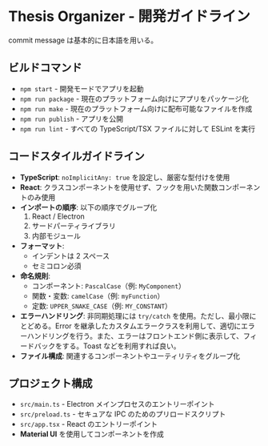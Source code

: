 # Thesis Organizer - 開発ガイドライン

commit message は基本的に日本語を用いる。

## ビルドコマンド  
- `npm start` - 開発モードでアプリを起動  
- `npm run package` - 現在のプラットフォーム向けにアプリをパッケージ化  
- `npm run make` - 現在のプラットフォーム向けに配布可能なファイルを作成  
- `npm run publish` - アプリを公開  
- `npm run lint` - すべての TypeScript/TSX ファイルに対して ESLint を実行  

## コードスタイルガイドライン  
- **TypeScript**: `noImplicitAny: true` を設定し、厳密な型付けを使用  
- **React**: クラスコンポーネントを使用せず、フックを用いた関数コンポーネントのみ使用  
- **インポートの順序**: 以下の順序でグループ化  
  1. React / Electron  
  2. サードパーティライブラリ  
  3. 内部モジュール  
- **フォーマット**:  
  - インデントは 2 スペース  
  - セミコロン必須  
- **命名規則**:  
  - コンポーネント: `PascalCase`（例: `MyComponent`）  
  - 関数・変数: `camelCase`（例: `myFunction`）  
  - 定数: `UPPER_SNAKE_CASE`（例: `MY_CONSTANT`）  
- **エラーハンドリング**: 非同期処理には `try/catch` を使用。ただし、最小限にとどめる。Error を継承したカスタムエラークラスを利用して、適切にエラーハンドリングを行う。また、エラーはフロントエンド側に表示して、フィードバックをする。Toast などを利用すれば良い。
- **ファイル構成**: 関連するコンポーネントやユーティリティをグループ化  

## プロジェクト構成  
- `src/main.ts` - Electron メインプロセスのエントリーポイント  
- `src/preload.ts` - セキュアな IPC のためのプリロードスクリプト  
- `src/app.tsx` - React のエントリーポイント  
- **Material UI** を使用してコンポーネントを作成